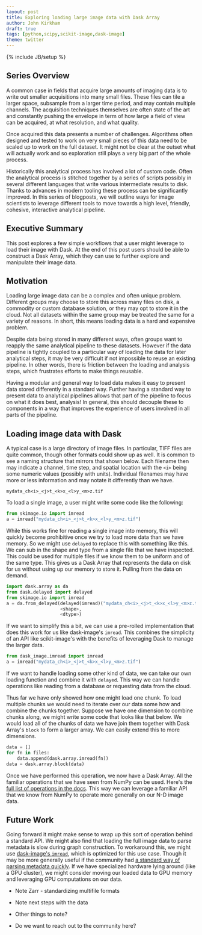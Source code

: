 ```yaml
---
layout: post
title: Exploring loading large image data with Dask Array
author: John Kirkham
draft: true
tags: [python,scipy,scikit-image,dask-image]
theme: twitter
---
```

{% include JB/setup %}

Series Overview
---------------

A common case in fields that acquire large amounts of imaging data is to write
out smaller acquisitions into many small files. These files can tile a larger
space, subsample from a larger time period, and may contain multiple channels.
The acquisition techniques themselves are often state of the art and constantly
pushing the envelope in term of how large a field of view can be acquired, at
what resolution, and what quality.

Once acquired this data presents a number of challenges. Algorithms often
designed and tested to work on very small pieces of this data need to be scaled
up to work on the full dataset. It might not be clear at the outset what will
actually work and so exploration still plays a very big part of the whole
process.

Historically this analytical process has involved a lot of custom code. Often
the analytical process is stitched together by a series of scripts possibly in
several different languages that write various intermediate results to disk.
Thanks to advances in modern tooling these process can be significantly
improved. In this series of blogposts, we will outline ways for image
scientists to leverage different tools to move towards a high level, friendly,
cohesive, interactive analytical pipeline.

Executive Summary
-----------------

This post explores a few simple workflows that a user might leverage to load
their image with Dask. At the end of this post users should be able to
construct a Dask Array, which they can use to further explore and manipulate
their image data.

Motivation
----------

Loading large image data can be a complex and often unique problem. Different
groups may choose to store this across many files on disk, a commodity or
custom database solution, or they may opt to store it in the cloud. Not all
datasets within the same group may be treated the same for a variety of
reasons. In short, this means loading data is a hard and expensive problem.

Despite data being stored in many different ways, often groups want to reapply
the same analytical pipeline to these datasets. However if the data pipeline is
tightly coupled to a particular way of loading the data for later analytical
steps, it may be very difficult if not impossible to reuse an existing
pipeline. In other words, there is friction between the loading and analysis
steps, which frustrates efforts to make things reusable.

Having a modular and general way to load data makes it easy to present data
stored differently in a standard way. Further having a standard way to present
data to analytical pipelines allows that part of the pipeline to focus on what
it does best, analysis! In general, this should decouple these to components in
a way that improves the experience of users involved in all parts of the
pipeline.


Loading image data with Dask
----------------------------

A typical case is a large directory of image files. In particular, TIFF files
are quite common, though other formats could show up as well. It is common to
see a naming structure that mirrors that shown below. Each filename then may
indicate a channel, time step, and spatial location with the `<i>` being some
numeric values (possibly with units). Individual filenames may have more or
less information and may notate it differently than we have.

```
mydata_ch<i>_<j>t_<k>x_<l>y_<m>z.tif
```

To load a single image, a user might write some code like the following:

```python
from skimage.io import imread
a = imread("mydata_ch<i>_<j>t_<k>x_<l>y_<m>z.tif")
```

While this works fine for reading a single image into memory, this will quickly
become prohibitive once we try to load more data than we have memory. So we
might use `delayed` to replace this with something like this. We can sub in the
shape and type from a single file that we have inspected. This could be used
for multiple files if we know them to be uniform and of the same type. This
gives us a Dask Array that represents the data on disk for us without using up
our memory to store it. Pulling from the data on demand.

```python
import dask.array as da
from dask.delayed import delayed
from skimage.io import imread
a = da.from_delayed(delayed(imread)("mydata_ch<i>_<j>t_<k>x_<l>y_<m>z.tif"),
                    <shape>,
                    <dtype>)
```

If we want to simplify this a bit, we can use a pre-rolled implementation that
does this work for us like dask-image's `imread`. This combines the simplicity
of an API like scikit-image's with the benefits of leveraging Dask to manage
the larger data.

```python
from dask_image.imread import imread
a = imread("mydata_ch<i>_<j>t_<k>x_<l>y_<m>z.tif")
```

If we want to handle loading some other kind of data, we can take our own
loading function and combine it with `delayed`. This way we can handle
operations like reading from a database or requesting data from the cloud.

Thus far we have only showed how one might load one chunk. To load multiple
chunks we would need to iterate over our data some how and combine the chunks
together. Suppose we have one dimension to combine chunks along, we might write
some code that looks like that below. We would load all of the chunks of data
we have join them together with Dask Array's `block` to form a larger array. We
can easily extend this to more dimensions.

```python
data = []
for fn in files:
    data.append(dask.array.imread(fn))
data = dask.array.block(data)
```

Once we have performed this operation, we now have a Dask Array. All the
familiar operations that we have seen from NumPy can be used. Here's the [full
list of operations in the docs](
https://docs.dask.org/en/latest/array-api.html). This way we can leverage a
familiar API that we know from NumPy to operate more generally on our N-D image
data.

Future Work
-----------

Going forward it might make sense to wrap up this sort of operation behind a
standard API. We might also find that loading the full image data to parse
metadata is slow during graph construction. To workaround this, we might use
[dask-image's `imread`](
https://dask-image.readthedocs.io/en/latest/dask_image.imread.html ), which is
optimized for this use case. Though it may be more generally useful if the
community had [a standard way of parsing metadata quickly](
https://github.com/imageio/imageio/issues/382 ). If we have specialized
hardware lying around (like a GPU cluster), we might consider moving our loaded
data to GPU memory and leveraging GPU computations on our data.

* Note Zarr - standardizing multifile formats
* Note next steps with the data
* Other things to note?


* Do we want to reach out to the community here?
